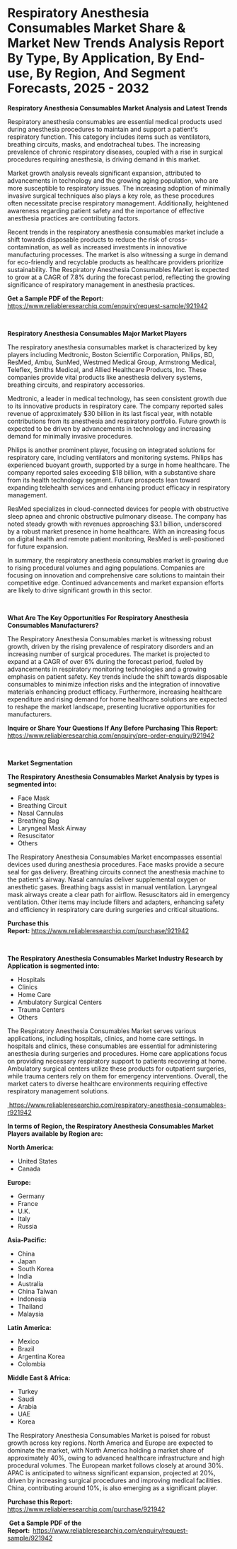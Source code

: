 <p><h1>Respiratory Anesthesia Consumables Market Share & Market New Trends Analysis Report By Type, By Application, By End-use, By Region, And Segment Forecasts, 2025 - 2032</h1></p><p><strong>Respiratory Anesthesia Consumables Market Analysis and Latest Trends</strong></p>
<p><p>Respiratory anesthesia consumables are essential medical products used during anesthesia procedures to maintain and support a patient's respiratory function. This category includes items such as ventilators, breathing circuits, masks, and endotracheal tubes. The increasing prevalence of chronic respiratory diseases, coupled with a rise in surgical procedures requiring anesthesia, is driving demand in this market.</p><p>Market growth analysis reveals significant expansion, attributed to advancements in technology and the growing aging population, who are more susceptible to respiratory issues. The increasing adoption of minimally invasive surgical techniques also plays a key role, as these procedures often necessitate precise respiratory management. Additionally, heightened awareness regarding patient safety and the importance of effective anesthesia practices are contributing factors.</p><p>Recent trends in the respiratory anesthesia consumables market include a shift towards disposable products to reduce the risk of cross-contamination, as well as increased investments in innovative manufacturing processes. The market is also witnessing a surge in demand for eco-friendly and recyclable products as healthcare providers prioritize sustainability. The Respiratory Anesthesia Consumables Market is expected to grow at a CAGR of 7.8% during the forecast period, reflecting the growing significance of respiratory management in anesthesia practices.</p></p>
<p><strong>Get a Sample PDF of the Report:&nbsp;</strong> <a href="https://www.reliableresearchiq.com/enquiry/request-sample/921942?utm_campaign=3129&utm_medium=2&utm_source=Github&utm_content=ia&utm_term=14042025&utm_id=respiratory-anesthesia-consumables">https://www.reliableresearchiq.com/enquiry/request-sample/921942</a></p>
<p>&nbsp;</p>
<p><strong>Respiratory Anesthesia Consumables Major Market Players</strong></p>
<p><p>The respiratory anesthesia consumables market is characterized by key players including Medtronic, Boston Scientific Corporation, Philips, BD, ResMed, Ambu, SunMed, Westmed Medical Group, Armstrong Medical, Teleflex, Smiths Medical, and Allied Healthcare Products, Inc. These companies provide vital products like anesthesia delivery systems, breathing circuits, and respiratory accessories.</p><p>Medtronic, a leader in medical technology, has seen consistent growth due to its innovative products in respiratory care. The company reported sales revenue of approximately $30 billion in its last fiscal year, with notable contributions from its anesthesia and respiratory portfolio. Future growth is expected to be driven by advancements in technology and increasing demand for minimally invasive procedures.</p><p>Philips is another prominent player, focusing on integrated solutions for respiratory care, including ventilators and monitoring systems. Philips has experienced buoyant growth, supported by a surge in home healthcare. The company reported sales exceeding $18 billion, with a substantive share from its health technology segment. Future prospects lean toward expanding telehealth services and enhancing product efficacy in respiratory management.</p><p>ResMed specializes in cloud-connected devices for people with obstructive sleep apnea and chronic obstructive pulmonary disease. The company has noted steady growth with revenues approaching $3.1 billion, underscored by a robust market presence in home healthcare. With an increasing focus on digital health and remote patient monitoring, ResMed is well-positioned for future expansion.</p><p>In summary, the respiratory anesthesia consumables market is growing due to rising procedural volumes and aging populations. Companies are focusing on innovation and comprehensive care solutions to maintain their competitive edge. Continued advancements and market expansion efforts are likely to drive significant growth in this sector.</p></p>
<p>&nbsp;</p>
<p><strong>What Are The Key Opportunities For Respiratory Anesthesia Consumables Manufacturers?</strong></p>
<p><p>The Respiratory Anesthesia Consumables market is witnessing robust growth, driven by the rising prevalence of respiratory disorders and an increasing number of surgical procedures. The market is projected to expand at a CAGR of over 6% during the forecast period, fueled by advancements in respiratory monitoring technologies and a growing emphasis on patient safety. Key trends include the shift towards disposable consumables to minimize infection risks and the integration of innovative materials enhancing product efficacy. Furthermore, increasing healthcare expenditure and rising demand for home healthcare solutions are expected to reshape the market landscape, presenting lucrative opportunities for manufacturers.</p></p>
<p><strong>Inquire or Share Your Questions If Any Before Purchasing This Report:</strong> <a href="https://www.reliableresearchiq.com/enquiry/pre-order-enquiry/921942?utm_campaign=3129&utm_medium=2&utm_source=Github&utm_content=ia&utm_term=14042025&utm_id=respiratory-anesthesia-consumables">https://www.reliableresearchiq.com/enquiry/pre-order-enquiry/921942</a></p>
<p>&nbsp;</p>
<p><strong>Market Segmentation</strong></p>
<p><strong>The Respiratory Anesthesia Consumables Market Analysis by types is segmented into:</strong></p>
<p><ul><li>Face Mask</li><li>Breathing Circuit</li><li>Nasal Cannulas</li><li>Breathing Bag</li><li>Laryngeal Mask Airway</li><li>Resuscitator</li><li>Others</li></ul></p>
<p><p>The Respiratory Anesthesia Consumables Market encompasses essential devices used during anesthesia procedures. Face masks provide a secure seal for gas delivery. Breathing circuits connect the anesthesia machine to the patient's airway. Nasal cannulas deliver supplemental oxygen or anesthetic gases. Breathing bags assist in manual ventilation. Laryngeal mask airways create a clear path for airflow. Resuscitators aid in emergency ventilation. Other items may include filters and adapters, enhancing safety and efficiency in respiratory care during surgeries and critical situations.</p></p>
<p><strong>Purchase this Report:&nbsp;</strong><a href="https://www.reliableresearchiq.com/purchase/921942?utm_campaign=3129&utm_medium=2&utm_source=Github&utm_content=ia&utm_term=14042025&utm_id=respiratory-anesthesia-consumables">https://www.reliableresearchiq.com/purchase/921942</a></p>
<p>&nbsp;</p>
<p><strong>The Respiratory Anesthesia Consumables Market Industry Research by Application is segmented into:</strong></p>
<p><ul><li>Hospitals</li><li>Clinics</li><li>Home Care</li><li>Ambulatory Surgical Centers</li><li>Trauma Centers</li><li>Others</li></ul></p>
<p><p>The Respiratory Anesthesia Consumables Market serves various applications, including hospitals, clinics, and home care settings. In hospitals and clinics, these consumables are essential for administering anesthesia during surgeries and procedures. Home care applications focus on providing necessary respiratory support to patients recovering at home. Ambulatory surgical centers utilize these products for outpatient surgeries, while trauma centers rely on them for emergency interventions. Overall, the market caters to diverse healthcare environments requiring effective respiratory management solutions.</p></p>
<p><a href="https://www.reliableresearchiq.com/respiratory-anesthesia-consumables-r921942?utm_campaign=3129&utm_medium=2&utm_source=Github&utm_content=ia&utm_term=14042025&utm_id=respiratory-anesthesia-consumables">&nbsp;https://www.reliableresearchiq.com/respiratory-anesthesia-consumables-r921942</a></p>
<p><strong>In terms of Region, the Respiratory Anesthesia Consumables Market Players available by Region are:</strong></p>
<p>
    <p> <strong> North America: </strong>
        <ul>
            <li>United States</li>
            <li>Canada</li>
        </ul>
        </p> 
    <p> <strong> Europe: </strong>
        <ul>
            <li>Germany</li>
            <li>France</li>
            <li>U.K.</li>
            <li>Italy</li>
            <li>Russia</li>
        </ul>
        </p> 
    <p> <strong> Asia-Pacific: </strong>
        <ul>
            <li>China</li>
            <li>Japan</li>
            <li>South Korea</li>
            <li>India</li>
            <li>Australia</li>
            <li>China Taiwan</li>
            <li>Indonesia</li>
            <li>Thailand</li>
            <li>Malaysia</li>
        </ul>
        </p> 
    <p> <strong> Latin America: </strong>
        <ul>
            <li>Mexico</li>
            <li>Brazil</li>
            <li>Argentina Korea</li>
            <li>Colombia</li>
        </ul>
        </p> 
    <p> <strong> Middle East & Africa: </strong>
        <ul>
            <li>Turkey</li>
            <li>Saudi</li>
            <li>Arabia</li>
            <li>UAE</li>
            <li>Korea</li>
        </ul>
    </p>
    </p>
<p><p>The Respiratory Anesthesia Consumables Market is poised for robust growth across key regions. North America and Europe are expected to dominate the market, with North America holding a market share of approximately 40%, owing to advanced healthcare infrastructure and high procedural volumes. The European market follows closely at around 30%. APAC is anticipated to witness significant expansion, projected at 20%, driven by increasing surgical procedures and improving medical facilities. China, contributing around 10%, is also emerging as a significant player.</p></p>
<p><strong>Purchase this Report: </strong><a href="https://www.reliableresearchiq.com/purchase/921942?utm_campaign=3129&utm_medium=2&utm_source=Github&utm_content=ia&utm_term=14042025&utm_id=respiratory-anesthesia-consumables">https://www.reliableresearchiq.com/purchase/921942</a></p>
<p>&nbsp;<strong>Get a Sample PDF of the Report:&nbsp;&nbsp;</strong><a href="https://www.reliableresearchiq.com/enquiry/request-sample/921942?utm_campaign=3129&utm_medium=2&utm_source=Github&utm_content=ia&utm_term=14042025&utm_id=respiratory-anesthesia-consumables">https://www.reliableresearchiq.com/enquiry/request-sample/921942</a></p>
<p><strong></strong></p>
<p><p></p><p></p><p></p></p>